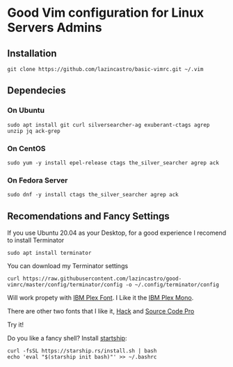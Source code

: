 # Good Vim configuration for Linux Servers Admins

## Installation
    git clone https://github.com/lazincastro/basic-vimrc.git ~/.vim

## Dependecies
### On Ubuntu
    sudo apt install git curl silversearcher-ag exuberant-ctags agrep unzip jq ack-grep 
### On CentOS
    sudo yum -y install epel-release ctags the_silver_searcher agrep ack
### On Fedora Server
    sudo dnf -y install ctags the_silver_searcher agrep ack
    
## Recomendations and Fancy Settings

If you use Ubuntu 20.04 as your Desktop, for a good experience I recomend to install Terminator
    
    sudo apt install terminator

You can download my Terminator settings

    curl https://raw.githubusercontent.com/lazincastro/good-vimrc/master/config/terminator/config -o ~/.config/terminator/config

Will work propety with [IBM Plex Font](https://github.com/IBM/plex). I Like it the [IBM Plex Mono](https://github.com/IBM/plex/tree/master/IBM-Plex-Mono/fonts/complete/ttf).

There are other two fonts that I like it, [Hack](https://sourcefoundry.org/hack/) and [Source Code Pro](https://adobe-fonts.github.io/source-code-pro/)

Try it!

Do you like a fancy shell? Install [startship](https://starship.rs/):
    
    curl -fsSL https://starship.rs/install.sh | bash
    echo 'eval "$(starship init bash)"' >> ~/.bashrc


